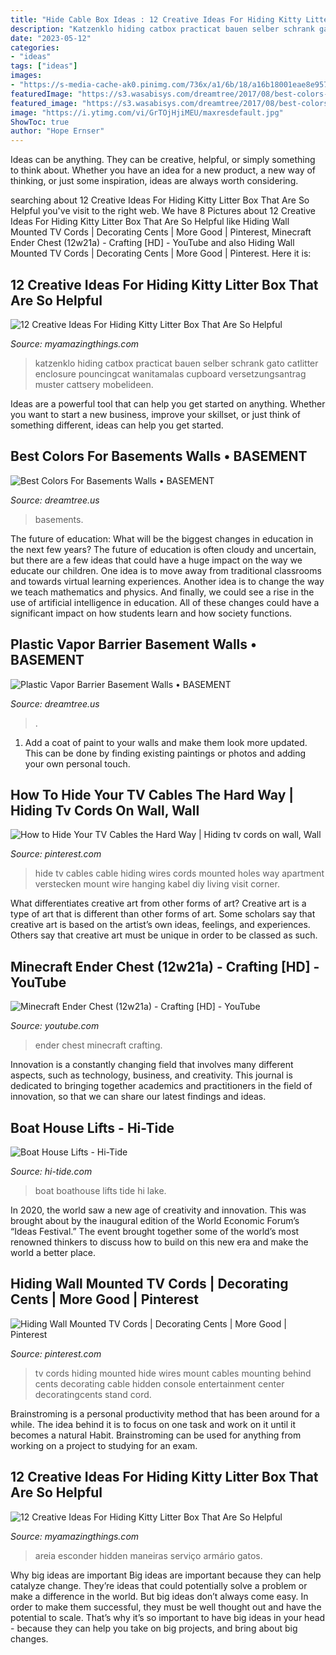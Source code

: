 ```yaml
---
title: "Hide Cable Box Ideas : 12 Creative Ideas For Hiding Kitty Litter Box That Are So Helpful"
description: "Katzenklo hiding catbox practicat bauen selber schrank gato catlitter enclosure pouncingcat wanitamalas cupboard versetzungsantrag muster cattsery mobelideen"
date: "2023-05-12"
categories:
- "ideas"
tags: ["ideas"]
images:
- "https://s-media-cache-ak0.pinimg.com/736x/a1/6b/18/a16b18001eae8e95763b5f0b49a088b6--hiding-tv-cords-tv-mounting.jpg"
featuredImage: "https://s3.wasabisys.com/dreamtree/2017/08/best-colors-for-basements-walls-best-colors-for-basements-walls-basement-wall-colors-5000-x-3333-1024x1024.jpg"
featured_image: "https://s3.wasabisys.com/dreamtree/2017/08/best-colors-for-basements-walls-best-colors-for-basements-walls-basement-wall-colors-5000-x-3333-1024x1024.jpg"
image: "https://i.ytimg.com/vi/GrTOjHjiMEU/maxresdefault.jpg"
ShowToc: true
author: "Hope Ernser"
---
```



Ideas can be anything. They can be creative, helpful, or simply something to think about. Whether you have an idea for a new product, a new way of thinking, or just some inspiration, ideas are always worth considering.

	

		
searching about 12 Creative Ideas For Hiding Kitty Litter Box That Are So Helpful you've visit to the right web. We have 8 Pictures about 12 Creative Ideas For Hiding Kitty Litter Box That Are So Helpful like Hiding Wall Mounted TV Cords | Decorating Cents | More Good | Pinterest, Minecraft Ender Chest (12w21a) - Crafting [HD] - YouTube and also Hiding Wall Mounted TV Cords | Decorating Cents | More Good | Pinterest. Here it is:
		
    
## 12 Creative Ideas For Hiding Kitty Litter Box That Are So Helpful

<img loading=lazy src="https://myamazingthings.com/wp-content/uploads/2017/06/kitty-box-12.jpg" onerror="this.onerror=null;this.src='https://tse4.mm.bing.net/th?id=OIP.Uy-Gwfwh6_O7l1QszH3OVwHaE6&amp;pid=15.1';" alt="12 Creative Ideas For Hiding Kitty Litter Box That Are So Helpful">

_Source: myamazingthings.com_

>katzenklo hiding catbox practicat bauen selber schrank gato catlitter enclosure pouncingcat wanitamalas cupboard versetzungsantrag muster cattsery mobelideen. 

	

Ideas are a powerful tool that can help you get started on anything. Whether you want to start a new business, improve your skillset, or just think of something different, ideas can help you get started.

    
## Best Colors For Basements Walls • BASEMENT

<img loading=lazy src="https://s3.wasabisys.com/dreamtree/2017/08/best-colors-for-basements-walls-best-colors-for-basements-walls-basement-wall-colors-5000-x-3333-1024x1024.jpg" onerror="this.onerror=null;this.src='https://tse4.mm.bing.net/th?id=OIP.z-EgHYK5_vxlqFbyB0FQ2gHaHa&amp;pid=15.1';" alt="Best Colors For Basements Walls • BASEMENT">

_Source: dreamtree.us_

>basements. 

	

The future of education: What will be the biggest changes in education in the next few years?
The future of education is often cloudy and uncertain, but there are a few ideas that could have a huge impact on the way we educate our children. One idea is to move away from traditional classrooms and towards virtual learning experiences. Another idea is to change the way we teach mathematics and physics. And finally, we could see a rise in the use of artificial intelligence in education. All of these changes could have a significant impact on how students learn and how society functions.

    
## Plastic Vapor Barrier Basement Walls • BASEMENT

<img loading=lazy src="https://s3.wasabisys.com/dreamtree/2017/08/plastic-vapor-barrier-basement-walls-plastic-vapor-barrier-basement-walls-insulating-basement-walls-vapor-barrier-basement-decoration-ebp4-2240-x-1680-1024x1024.jpg" onerror="this.onerror=null;this.src='https://tse1.mm.bing.net/th?id=OIP.k3XkPffe8wuEQrmi8SkqoAHaHa&amp;pid=15.1';" alt="Plastic Vapor Barrier Basement Walls • BASEMENT">

_Source: dreamtree.us_

>. 

	

1. Add a coat of paint to your walls and make them look more updated. This can be done by finding existing paintings or photos and adding your own personal touch. 

    
## How To Hide Your TV Cables The Hard Way | Hiding Tv Cords On Wall, Wall

<img loading=lazy src="https://i.pinimg.com/736x/dc/5a/ab/dc5aabc5cb6be1830d04aee085b4b07b--wire-cover-up-cords-tvs-hide-tv-cables.jpg" onerror="this.onerror=null;this.src='https://tse3.mm.bing.net/th?id=OIP.GBqwBseST7Yc33XUGtaGzgHaLI&amp;pid=15.1';" alt="How to Hide Your TV Cables the Hard Way | Hiding tv cords on wall, Wall">

_Source: pinterest.com_

>hide tv cables cable hiding wires cords mounted holes way apartment verstecken mount wire hanging kabel diy living visit corner. 

	

What differentiates creative art from other forms of art?
Creative art is a type of art that is different than other forms of art. Some scholars say that creative art is based on the artist’s own ideas, feelings, and experiences. Others say that creative art must be unique in order to be classed as such.

    
## Minecraft Ender Chest (12w21a) - Crafting [HD] - YouTube

<img loading=lazy src="https://i.ytimg.com/vi/GrTOjHjiMEU/maxresdefault.jpg" onerror="this.onerror=null;this.src='https://tse1.mm.bing.net/th?id=OIP.bZEsWiCPzIbxNrZFGSfYdgHaEK&amp;pid=15.1';" alt="Minecraft Ender Chest (12w21a) - Crafting [HD] - YouTube">

_Source: youtube.com_

>ender chest minecraft crafting. 

	

Innovation is a constantly changing field that involves many different aspects, such as technology, business, and creativity. This journal is dedicated to bringing together academics and practitioners in the field of innovation, so that we can share our latest findings and ideas.

    
## Boat House Lifts - Hi-Tide

<img loading=lazy src="https://hi-tide.com/wp-content/uploads/2015/01/Boat-House-2.jpg" onerror="this.onerror=null;this.src='https://tse2.mm.bing.net/th?id=OIP.HVJTkFvsuaaZMkRpGfWCtwHaLH&amp;pid=15.1';" alt="Boat House Lifts - Hi-Tide">

_Source: hi-tide.com_

>boat boathouse lifts tide hi lake. 

	

In 2020, the world saw a new age of creativity and innovation. This was brought about by the inaugural edition of the World Economic Forum’s “Ideas Festival.” The event brought together some of the world’s most renowned thinkers to discuss how to build on this new era and make the world a better place.

    
## Hiding Wall Mounted TV Cords | Decorating Cents | More Good | Pinterest

<img loading=lazy src="https://s-media-cache-ak0.pinimg.com/736x/a1/6b/18/a16b18001eae8e95763b5f0b49a088b6--hiding-tv-cords-tv-mounting.jpg" onerror="this.onerror=null;this.src='https://tse3.mm.bing.net/th?id=OIP.9nDsUbvCfeqMZKM-zRywKwHaJ3&amp;pid=15.1';" alt="Hiding Wall Mounted TV Cords | Decorating Cents | More Good | Pinterest">

_Source: pinterest.com_

>tv cords hiding mounted hide wires mount cables mounting behind cents decorating cable hidden console entertainment center decoratingcents stand cord. 

	

Brainstroming is a personal productivity method that has been around for a while. The idea behind it is to focus on one task and work on it until it becomes a natural Habit. Brainstroming can be used for anything from working on a project to studying for an exam.

    
## 12 Creative Ideas For Hiding Kitty Litter Box That Are So Helpful

<img loading=lazy src="https://myamazingthings.com/wp-content/uploads/2017/06/kitty-box-5.jpg" onerror="this.onerror=null;this.src='https://tse3.mm.bing.net/th?id=OIP.xn5j-nhW5mCrbirfNIQragHaPW&amp;pid=15.1';" alt="12 Creative Ideas For Hiding Kitty Litter Box That Are So Helpful">

_Source: myamazingthings.com_

>areia esconder hidden maneiras serviço armário gatos. 

	

Why big ideas are important
Big ideas are important because they can help catalyze change. They’re ideas that could potentially solve a problem or make a difference in the world. But big ideas don’t always come easy. In order to make them successful, they must be well thought out and have the potential to scale.
That’s why it’s so important to have big ideas in your head - because they can help you take on big projects, and bring about big changes.

